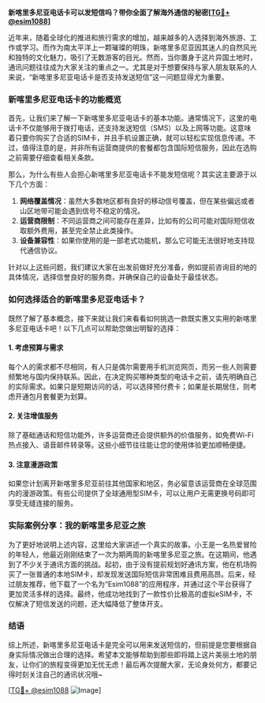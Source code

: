 **新喀里多尼亚电话卡可以发短信吗？带你全面了解海外通信的秘密[[TG💪+ @esim1088](https://t.me/s/esim1088)]**

近年来，随着全球化的推进和旅行需求的增加，越来越多的人选择到海外旅游、工作或学习。而作为南太平洋上一颗璀璨的明珠，新喀里多尼亚因其迷人的自然风光和独特的文化魅力，吸引了无数游客的目光。然而，当你置身于这片异国土地时，通讯问题往往成为大家关注的重点之一。尤其是对于想要保持与家人朋友联系的人来说，“新喀里多尼亚电话卡是否支持发送短信”这一问题显得尤为重要。

### 新喀里多尼亚电话卡的功能概览

首先，让我们来了解一下新喀里多尼亚电话卡的基本功能。通常情况下，这里的电话卡不仅能够用于拨打电话，还支持发送短信（SMS）以及上网等功能。这意味着只要你购买了合适的SIM卡，并且手机设置正确，就可以轻松实现信息传递。不过，值得注意的是，并非所有运营商提供的套餐都包含国际短信服务，因此在选购之前需要仔细查看相关条款。

那么，为什么有些人会担心新喀里多尼亚电话卡不能发短信呢？其实这主要源于以下几个方面：

1. **网络覆盖情况**：虽然大多数地区都有良好的移动信号覆盖，但在某些偏远或者山区地带可能会遇到信号不稳定的情况。
2. **运营商限制**：不同运营商之间可能存在差异，比如有的公司可能对国际短信收取额外费用，甚至完全禁止此类操作。
3. **设备兼容性**：如果你使用的是一部老式功能机，那么它可能无法很好地支持现代通信协议。

针对以上这些问题，我们建议大家在出发前做好充分准备，例如提前咨询目的地的具体情况，选择信誉良好的服务商，并确保自己的设备处于最佳状态。

### 如何选择适合的新喀里多尼亚电话卡？

既然了解了基本概念，接下来就让我们来看看如何挑选一款既实惠又实用的新喀里多尼亚电话卡吧！以下几点可以帮助您做出明智的选择：

#### 1. 考虑预算与需求
每个人的需求都不尽相同，有人只是偶尔需要用手机浏览网页，而另一些人则需要频繁地与国内保持联系。因此，在决定购买哪种类型的电话卡之前，请先明确自己的实际需求。如果只是短期访问的话，可以选择预付费卡；如果是长期居住，则考虑开通包月套餐更为划算。

#### 2. 关注增值服务
除了基础通话和短信功能外，许多运营商还会提供额外的价值服务，如免费Wi-Fi热点接入、语音邮件转录等。这些小细节往往能让您的使用体验更加顺畅便捷。

#### 3. 注意漫游政策
如果您计划离开新喀里多尼亚前往其他国家和地区，务必留意该运营商在全球范围内的漫游政策。有些公司提供了全球通用型SIM卡，可以让用户无需更换号码即可享受无缝连接的服务。

### 实际案例分享：我的新喀里多尼亚之旅

为了更好地说明上述内容，这里给大家讲述一个真实的故事。小王是一名热爱冒险的年轻人，他最近刚刚结束了一次为期两周的新喀里多尼亚之旅。在这期间，他遇到了不少关于通讯方面的挑战。起初，由于没有提前规划好通讯方案，他在机场购买了一张普通的本地SIM卡，却发现发送国际短信非常困难且费用高昂。后来，经过朋友推荐，他下载了一个名为“Esim1088”的应用程序，并通过这个平台获得了更加灵活多样的选择。最终，他成功地找到了一款性价比极高的虚拟eSIM卡，不仅解决了短信发送的问题，还大幅降低了整体开支。

### 结语

综上所述，新喀里多尼亚电话卡是完全可以用来发送短信的，但前提是您要根据自身实际情况做出合理的选择。希望本文能够帮助到那些即将踏上这片美丽土地的朋友，让你们的旅程变得更加无忧无虑！最后再次提醒大家，无论身处何方，都要记得时刻关注自己的通讯状况哦~

[[TG💪+ @esim1088](https://t.me/s/esim1088) ![Image](https://i.postimg.cc/4NQfJmqS/Snipaste-2025-05-13-00-14-12.png)]